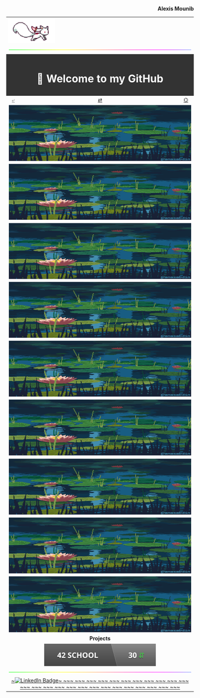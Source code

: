 <p align="right"><b>Alexis Mounib</b></p>
<table align="center" width="100%"">
	<!--------------------------->
	<!-- Icon                  -->
	<!--------------------------->
	<tr>
		<td colspan=" 3" align="left" style="padding:5px;">
			<img src="https://raw.githubusercontent.com/zoyern/zoyern/main/assets/images/icon.gif" height="64">
		</td>
	</tr>
	<!-- Séparateur -->
	<tr>
		<td colspan="3">
			<img src="https://raw.githubusercontent.com/zoyern/zoyern/main/assets/images/sep.gif" width="100%" height="10px">
		</td>
	</tr>
	<!--------------------------->
	<!-- Welcome message       -->
	<!--------------------------->
	<tr>
		<td colspan="3" align="center" bgcolor="#333" style="color: #fff; font-weight: bold; padding: 10px;">
			<h1>👋 Welcome to my GitHub </h1>
		</td>
	</tr>
	<!--------------------------->
	<!-- Navbar                -->
	<!--------------------------->
	<tr id="navbar">
		<td align="left" width="33%">
			<a href="https://github.com/zoyern/zoyern#projects" style="
        padding: 4px 8px;
        border-radius: 2px;
        width: 60px;
        height: 30px;
        text-align: center;
        color:gray;" ">⤶</a>
    </td>
    <td align="center" width="33%">
					<a href="https://github.com/zoyern?tab=repositories" style="
        padding: 4px 8px;
        border-radius: 2px;
        width: 60px;
        height: 30px;
        text-align: center;
      ">⇄</a>
			</td>
			<td align="right" width="33%">
				<a href="https://github.com/zoyern" style="
        padding: 4px 8px;
        border-radius: 2px;
        width: 60px;
        height: 30px;
        text-align: center;
      ">⌬</a>
			</td>
		</tr>
		<!--------------------------->
		<!-- Banner                -->
		<!--------------------------->
		<tr>
			<td colspan="3">
				<img src="https://raw.githubusercontent.com/zoyern/zoyern/main/assets/images/banner.gif" width="100%" height="150px">
			</td>
		</tr>
			<tr>
			<td colspan="3">
				<img src="https://raw.githubusercontent.com/zoyern/zoyern/main/assets/images/banner.gif" width="100%" height="150px">
			</td>
		</tr>
			<tr>
			<td colspan="3">
				<img src="https://raw.githubusercontent.com/zoyern/zoyern/main/assets/images/banner.gif" width="100%" height="150px">
			</td>
		</tr>
			<tr>
			<td colspan="3">
				<img src="https://raw.githubusercontent.com/zoyern/zoyern/main/assets/images/banner.gif" width="100%" height="150px">
			</td>
		</tr>
			<tr>
			<td colspan="3">
				<img src="https://raw.githubusercontent.com/zoyern/zoyern/main/assets/images/banner.gif" width="100%" height="150px">
			</td>
		</tr>
			<tr>
			<td colspan="3">
				<img src="https://raw.githubusercontent.com/zoyern/zoyern/main/assets/images/banner.gif" width="100%" height="150px">
			</td>
		</tr>
			<tr>
			<td colspan="3">
				<img src="https://raw.githubusercontent.com/zoyern/zoyern/main/assets/images/banner.gif" width="100%" height="150px">
			</td>
		</tr>
			<tr>
			<td colspan="3">
				<img src="https://raw.githubusercontent.com/zoyern/zoyern/main/assets/images/banner.gif" width="100%" height="150px">
			</td>
		</tr>
			<tr>
			<td colspan="3">
				<img src="https://raw.githubusercontent.com/zoyern/zoyern/main/assets/images/banner.gif" width="100%" height="150px">
			</td>
		</tr>
		<!--------------------------->
		<!-- Projets               -->
		<!--------------------------->
		<tr>
			<td align="center" colspan="3" width="100%">
				<b>Projects</b>
			</td>
		</tr>
		<tr>
			<td align="center" colspan="3" width="100%">
				<a href="https://github.com/zoyern/42_school">
					<img src="https://raw.githubusercontent.com/zoyern/zoyern/main/assets/navigation/42_school_commits.svg?raw=true"
						alt="42_school ">
				</a>
			</td>
		</tr>
		<!-- Séparateur -->
		<tr>
			<td colspan="3">
				<img src="https://raw.githubusercontent.com/zoyern/zoyern/main/assets/images/sep.gif" width="100%" height="10px">
			</td>
		</tr>
		<!-------------------------------->
		<!-- Autowidth size ty github ! -->
		<!-------------------------------->
		<tr>
			<td align="center" colspan="3" width="100%">
				<a href="https://github.com/zoyern/zoyern#projects">
					<span>~</span><span><img src="https://img.shields.io/badge/-LinkedIn-0077B5?style=for-the-badge&logo=linkedin&logoColor=white&label=" alt="LinkedIn Badge" height="20"></span><span>~</span>
					<span>~</span><span>~</span><span>~</span>
					<span>~</span><span>~</span><span>~</span>
					<span>~</span><span>~</span><span>~</span>
					<span>~</span><span>~</span><span>~</span>
					<span>~</span><span>~</span><span>~</span>
					<span>~</span><span>~</span><span>~</span>
					<span>~</span><span>~</span><span>~</span>
					<span>~</span><span>~</span><span>~</span>
					<span>~</span><span>~</span><span>~</span>
					<span>~</span><span>~</span><span>~</span>
					<span>~</span><span>~</span><span>~</span>
					<span>~</span><span>~</span><span>~</span>
					<span>~</span><span>~</span><span>~</span>
					<span>~</span><span>~</span><span>~</span>
					<span>~</span><span>~</span><span>~</span>
					<span>~</span><span>~</span><span>~</span>
					<span>~</span><span>~</span><span>~</span>
					<span>~</span><span>~</span><span>~</span>
					<span>~</span><span>~</span><span>~</span>
					<span>~</span><span>~</span><span>~</span>
					<span>~</span><span>~</span><span>~</span>
					<span>~</span><span>~</span><span>~</span>
					<span>~</span><span>~</span><span>~</span>
					<span>~</span><span>~</span><span>~</span>
					<span>~</span><span>~</span><span>~</span>
				</a>
		</td>
	</tr>
</table>
